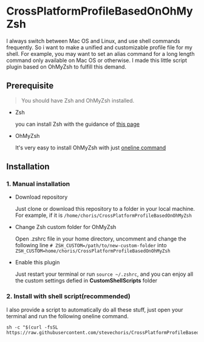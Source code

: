 # CrossPlatformProfileBasedOnOhMyZsh

I always switch between Mac OS and Linux, and use shell commands frequently. So i want to make a unified and customizable profile file for my shell. For example, you may want to set an alias command for a long length command only available on Mac OS or otherwise. I made this little script plugin based on OhMyZsh to fulfill this demand.

## Prerequisite

> You should have Zsh and OhMyZsh installed.

- Zsh 

  you can install Zsh with the guidance of [this page](https://github.com/robbyrussell/oh-my-zsh/wiki/Installing-ZSH)


- OhMyZsh

  It's very easy to install OhMyZsh with just [oneline command](http://ohmyz.sh/)


## Installation

### 1. Manual installation

- Download repository

  Just clone or download this repository to a folder in your local machine. For example, if it is `/home/choris/CrossPlatformProfileBasedOnOhMyZsh`

- Change Zsh custom folder for OhMyZsh

  Open .zshrc file in your home directory, uncomment and change the following line
  `# ZSH_CUSTOM=/path/to/new-custom-folder`
  into
  `ZSH_CUSTOM=home/choris/CrossPlatformProfileBasedOnOhMyZsh`

- Enable this plugin

  Just restart your terminal or run `source ~/.zshrc`, and you can enjoy all the custom settings defied in **CustomShellScripts** folder

### 2. Install with shell script(recommended)

I also provide a script to automatically do all these stuff, just open your terminal and run the following oneline command.

```
sh -c "$(curl -fsSL https://raw.githubusercontent.com/stevechoris/CrossPlatformProfileBasedOnOhMyZsh/master/tools/install.sh)"
```

